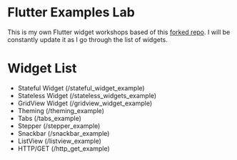 # Flutter Examples Lab
This is my own Flutter widget workshops based of this [forked repo](https://github.com/nisrulz/flutter-examples). I will be constantly update it 
as I go through the list of widgets. 

# Widget List
- Stateful Widget (/stateful_widget_example)
- Stateless Widget (/stateless_widgets_example)
- GridView Widget (/gridview_widget_example)
- Theming (/theming_example)
- Tabs (/tabs_example)
- Stepper (/stepper_example)
- Snackbar (/snackbar_example)
- ListView (/listview_example)
- HTTP/GET (/http_get_example)

